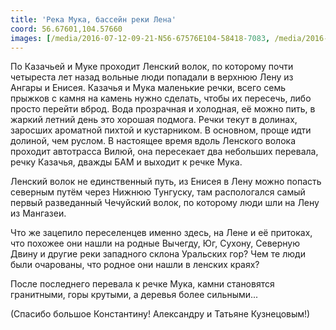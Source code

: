 ```yaml
---
title: 'Река Мука, бассейн реки Лена'
coord: 56.67601,104.57660
images: [/media/2016-07-12-09-21-N56-67576E104-58418-7083, /media/2016-07-12-09-09-N56-67381E104-57399-7072]
---
```


По Казачьей и Муке проходит Ленский волок, по которому почти четыреста лет назад вольные люди попадали в верхнюю Лену из Ангары и Енисея. Казачья и Мука маленькие речки, всего семь прыжков с камня на камень нужно сделать, чтобы их пересечь, либо просто перейти вброд. Вода прозрачная и холодная, её можно пить, в жаркий летний день это хорошая подмога. Речки текут в долинах, заросших ароматной пихтой и кустарником. В основном, проще идти долиной, чем руслом. В настоящее время вдоль Ленского волока проходит автотрасса Вилюй, она пересекает два небольших перевала, речку Казачья, дважды БАМ и выходит к речке Мука.

Ленский волок не единственный путь, из Енисея в Лену можно попасть северным путём через Нижнюю Тунгуску, там распологался самый первый разведанный Чечуйский волок, по которому люди шли на Лену из Мангазеи.

Что же зацепило переселенцев именно здесь, на Лене и её притоках, что похожее они нашли на родные Вычегду, Юг, Сухону, Северную Двину и другие реки западного склона Уральских гор? Чем те люди были очарованы, что родное они нашли в ленских краях?

После последнего перевала к речке Мука, камни становятся гранитными, горы крутыми, а деревья более сильными...

(Спасибо большое Константину! Александру и Татьяне Кузнецовым!)
